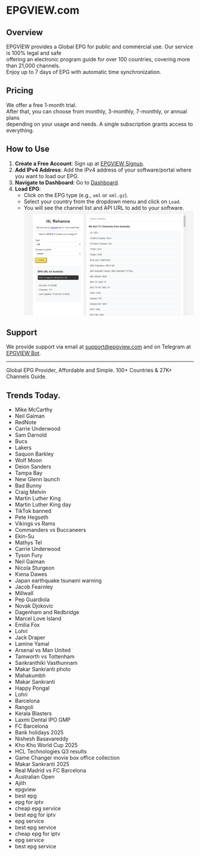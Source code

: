 # EPGVIEW.com



## Overview
EPGVIEW provides a Global EPG for public and commercial use. Our service is 100% legal and safe\
offering an electronic program guide for over 100 countries, covering more than 21,000 channels.\
Enjoy up to 7 days of EPG with automatic time synchronization.

## Pricing
We offer a free 1-month trial. \
After that, you can choose from monthly, 3-monthly, 7-monthly, or annual plans \
depending on your usage and needs. A single subscription grants access to everything.

## How to Use
1. **Create a Free Account**: Sign up at [EPGVIEW Signup](https://epgview.com/signup.php).
2. **Add IPv4 Address**: Add the IPv4 address of your software/portal where you want to load our EPG.
3. **Navigate to Dashboard**: Go to [Dashboard](https://epgview.com/dashboard.php).
4. **Load EPG**:
   - Click on the EPG type (e.g., `xml` or `xml.gz`).
   - Select your country from the dropdown menu and click on `Load`.
   - You will see the channel list and API URL to add to your software.
![EPGVIEW](img/dashboard.png)
## Support
We provide support via email at [support@epgview.com](mailto:support@epgview.com) and on Telegram at [EPGVIEW Bot](https://t.me/epgview_bot).

---

Global EPG Provider, Affordable and Simple. 100+ Countries & 27K+ Channels Guide.

## Trends Today.

- Mike McCarthy
- Neil Gaiman
- RedNote
- Carrie Underwood
- Sam Darnold
- Bucs
- Lakers
- Saquon Barkley
- Wolf Moon
- Deion Sanders
- Tampa Bay
- New Glenn launch
- Bad Bunny
- Craig Melvin
- Martin Luther King
- Martin Luther King day
- TikTok banned
- Pete Hegseth
- Vikings vs Rams
- Commanders vs Buccaneers
- Ekin-Su
- Mathys Tel
- Carrie Underwood
- Tyson Fury
- Neil Gaiman
- Nicola Sturgeon
- Kiena Dawes
- Japan earthquake tsunami warning
- Jacob Fearnley
- Millwall
- Pep Guardiola
- Novak Djokovic
- Dagenham and Redbridge
- Marcel Love Island
- Emilia Fox
- Lohri
- Jack Draper
- Lamine Yamal
- Arsenal vs Man United
- Tamworth vs Tottenham
- Sankranthiki Vasthunnam
- Makar Sankranti photo
- Mahakumbh
- Makar Sankranti
- Happy Pongal
- Lohri
- Barcelona
- Rangoli
- Kerala Blasters
- Laxmi Dental IPO GMP
- FC Barcelona
- Bank holidays 2025
- Nishesh Basavareddy
- Kho Kho World Cup 2025
- HCL Technologies Q3 results
- Game Changer movie box office collection
- Makar Sankranti 2025
- Real Madrid vs FC Barcelona
- Australian Open
- Ajith
- epgview
- best epg
- epg for iptv
- cheap epg service
- best epg for iptv
- epg service
- best epg service
- cheap epg for iptv
- epg service
- best epg service
